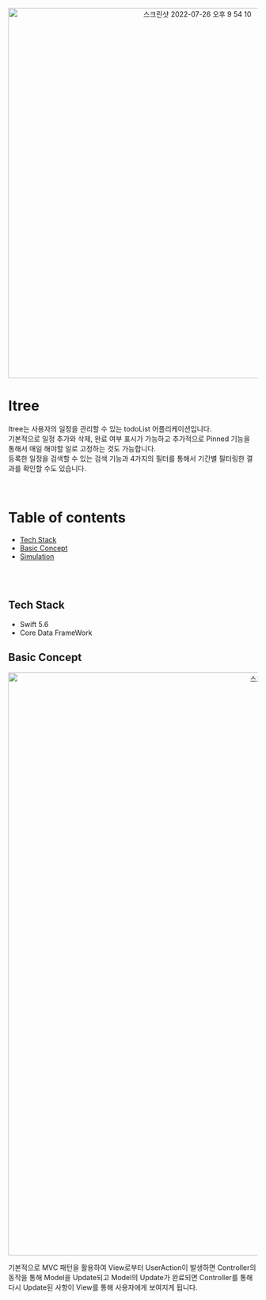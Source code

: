 <p align="center"><img width="748" alt="스크린샷 2022-07-26 오후 9 54 10" src="https://user-images.githubusercontent.com/107173548/181010945-6b0ac0c7-7317-4146-819b-402334ccd4e8.png"></p>

# Itree
Itree는 사용자의 일정을 관리할 수 있는 todoList 어플리케이션입니다.</br> 기본적으로 일정 추가와 삭제, 완료 여부 표시가 가능하고 추가적으로 Pinned 기능을 통해서 
매일 해야할 일로 고정하는 것도 가능합니다.</br>
등록한 일정을 검색할 수 있는 검색 기능과 4가지의 필터를 통해서 기간별 필터링한 결과를 확인할 수도 있습니다.
</br>
</br>
</br>

# Table of contents
* [Tech Stack](#teck-stack)
* [Basic Concept](#basic-concept)
* [Simulation](#simulation)
</br>
</br>

<a name="teck-stack"/>

## Tech Stack
* Swift 5.6
* Core Data FrameWork

<a name="basic-concept"/>

## Basic Concept
<p align="center"><img width="1178" alt="스크린샷 2022-07-27 오후 7 06 14" src="https://user-images.githubusercontent.com/107173548/181224182-d903bc75-48db-49ea-a377-92358b90c1eb.png"></p>
기본적으로 MVC 패턴을 활용하여 View로부터 UserAction이 발생하면 Controller의 동작을 통해 Model을 Update되고 Model의 Update가 완료되면 Controller를 통해 다시 Update된 사항이 View를 통해 사용자에게 보여지게 됩니다.
